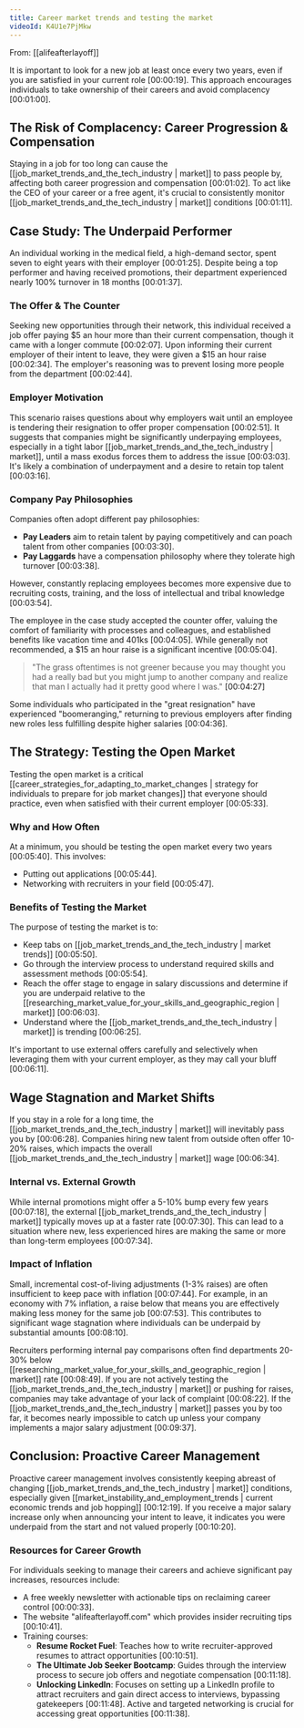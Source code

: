 ```yaml
---
title: Career market trends and testing the market
videoId: K4U1e7PjMkw
---
```


From: [[alifeafterlayoff]] <br/> 

It is important to look for a new job at least once every two years, even if you are satisfied in your current role <a class="yt-timestamp" data-t="00:00:19">[00:00:19]</a>. This approach encourages individuals to take ownership of their careers and avoid complacency <a class="yt-timestamp" data-t="00:01:00">[00:01:00]</a>.

## The Risk of Complacency: Career Progression & Compensation

Staying in a job for too long can cause the [[job_market_trends_and_the_tech_industry | market]] to pass people by, affecting both career progression and compensation <a class="yt-timestamp" data-t="00:01:02">[00:01:02]</a>. To act like the CEO of your career or a free agent, it's crucial to consistently monitor [[job_market_trends_and_the_tech_industry | market]] conditions <a class="yt-timestamp" data-t="00:01:11">[00:01:11]</a>.

## Case Study: The Underpaid Performer

An individual working in the medical field, a high-demand sector, spent seven to eight years with their employer <a class="yt-timestamp" data-t="00:01:25">[00:01:25]</a>. Despite being a top performer and having received promotions, their department experienced nearly 100% turnover in 18 months <a class="yt-timestamp" data-t="00:01:37">[00:01:37]</a>.

### The Offer & The Counter

Seeking new opportunities through their network, this individual received a job offer paying $5 an hour more than their current compensation, though it came with a longer commute <a class="yt-timestamp" data-t="00:02:07">[00:02:07]</a>. Upon informing their current employer of their intent to leave, they were given a $15 an hour raise <a class="yt-timestamp" data-t="00:02:34">[00:02:34]</a>. The employer's reasoning was to prevent losing more people from the department <a class="yt-timestamp" data-t="00:02:44">[00:02:44]</a>.

### Employer Motivation

This scenario raises questions about why employers wait until an employee is tendering their resignation to offer proper compensation <a class="yt-timestamp" data-t="00:02:51">[00:02:51]</a>. It suggests that companies might be significantly underpaying employees, especially in a tight labor [[job_market_trends_and_the_tech_industry | market]], until a mass exodus forces them to address the issue <a class="yt-timestamp" data-t="00:03:03">[00:03:03]</a>. It's likely a combination of underpayment and a desire to retain top talent <a class="yt-timestamp" data-t="00:03:16">[00:03:16]</a>.

### Company Pay Philosophies

Companies often adopt different pay philosophies:
*   **Pay Leaders** aim to retain talent by paying competitively and can poach talent from other companies <a class="yt-timestamp" data-t="00:03:30">[00:03:30]</a>.
*   **Pay Laggards** have a compensation philosophy where they tolerate high turnover <a class="yt-timestamp" data-t="00:03:38">[00:03:38]</a>.

However, constantly replacing employees becomes more expensive due to recruiting costs, training, and the loss of intellectual and tribal knowledge <a class="yt-timestamp" data-t="00:03:54">[00:03:54]</a>.

The employee in the case study accepted the counter offer, valuing the comfort of familiarity with processes and colleagues, and established benefits like vacation time and 401ks <a class="yt-timestamp" data-t="00:04:05">[00:04:05]</a>. While generally not recommended, a $15 an hour raise is a significant incentive <a class="yt-timestamp" data-t="00:05:04">[00:05:04]</a>.

> "The grass oftentimes is not greener because you may thought you had a really bad but you might jump to another company and realize that man I actually had it pretty good where I was." <a class="yt-timestamp" data-t="00:04:27">[00:04:27]</a>

Some individuals who participated in the "great resignation" have experienced "boomeranging," returning to previous employers after finding new roles less fulfilling despite higher salaries <a class="yt-timestamp" data-t="00:04:36">[00:04:36]</a>.

## The Strategy: Testing the Open Market

Testing the open market is a critical [[career_strategies_for_adapting_to_market_changes | strategy for individuals to prepare for job market changes]] that everyone should practice, even when satisfied with their current employer <a class="yt-timestamp" data-t="00:05:33">[00:05:33]</a>.

### Why and How Often

At a minimum, you should be testing the open market every two years <a class="yt-timestamp" data-t="00:05:40">[00:05:40]</a>. This involves:
*   Putting out applications <a class="yt-timestamp" data-t="00:05:44">[00:05:44]</a>.
*   Networking with recruiters in your field <a class="yt-timestamp" data-t="00:05:47">[00:05:47]</a>.

### Benefits of Testing the Market

The purpose of testing the market is to:
*   Keep tabs on [[job_market_trends_and_the_tech_industry | market trends]] <a class="yt-timestamp" data-t="00:05:50">[00:05:50]</a>.
*   Go through the interview process to understand required skills and assessment methods <a class="yt-timestamp" data-t="00:05:54">[00:05:54]</a>.
*   Reach the offer stage to engage in salary discussions and determine if you are underpaid relative to the [[researching_market_value_for_your_skills_and_geographic_region | market]] <a class="yt-timestamp" data-t="00:06:03">[00:06:03]</a>.
*   Understand where the [[job_market_trends_and_the_tech_industry | market]] is trending <a class="yt-timestamp" data-t="00:06:25">[00:06:25]</a>.

It's important to use external offers carefully and selectively when leveraging them with your current employer, as they may call your bluff <a class="yt-timestamp" data-t="00:06:11">[00:06:11]</a>.

## Wage Stagnation and Market Shifts

If you stay in a role for a long time, the [[job_market_trends_and_the_tech_industry | market]] will inevitably pass you by <a class="yt-timestamp" data-t="00:06:28">[00:06:28]</a>. Companies hiring new talent from outside often offer 10-20% raises, which impacts the overall [[job_market_trends_and_the_tech_industry | market]] wage <a class="yt-timestamp" data-t="00:06:34">[00:06:34]</a>.

### Internal vs. External Growth

While internal promotions might offer a 5-10% bump every few years <a class="yt-timestamp" data-t="00:07:18">[00:07:18]</a>, the external [[job_market_trends_and_the_tech_industry | market]] typically moves up at a faster rate <a class="yt-timestamp" data-t="00:07:30">[00:07:30]</a>. This can lead to a situation where new, less experienced hires are making the same or more than long-term employees <a class="yt-timestamp" data-t="00:07:34">[00:07:34]</a>.

### Impact of Inflation

Small, incremental cost-of-living adjustments (1-3% raises) are often insufficient to keep pace with inflation <a class="yt-timestamp" data-t="00:07:44">[00:07:44]</a>. For example, in an economy with 7% inflation, a raise below that means you are effectively making less money for the same job <a class="yt-timestamp" data-t="00:07:53">[00:07:53]</a>. This contributes to significant wage stagnation where individuals can be underpaid by substantial amounts <a class="yt-timestamp" data-t="00:08:10">[00:08:10]</a>.

Recruiters performing internal pay comparisons often find departments 20-30% below [[researching_market_value_for_your_skills_and_geographic_region | market]] rate <a class="yt-timestamp" data-t="00:08:49">[00:08:49]</a>. If you are not actively testing the [[job_market_trends_and_the_tech_industry | market]] or pushing for raises, companies may take advantage of your lack of complaint <a class="yt-timestamp" data-t="00:08:22">[00:08:22]</a>. If the [[job_market_trends_and_the_tech_industry | market]] passes you by too far, it becomes nearly impossible to catch up unless your company implements a major salary adjustment <a class="yt-timestamp" data-t="00:09:37">[00:09:37]</a>.

## Conclusion: Proactive Career Management

Proactive career management involves consistently keeping abreast of changing [[job_market_trends_and_the_tech_industry | market]] conditions, especially given [[market_instability_and_employment_trends | current economic trends and job hopping]] <a class="yt-timestamp" data-t="00:12:19">[00:12:19]</a>. If you receive a major salary increase only when announcing your intent to leave, it indicates you were underpaid from the start and not valued properly <a class="yt-timestamp" data-t="00:10:20">[00:10:20]</a>.

### Resources for Career Growth

For individuals seeking to manage their careers and achieve significant pay increases, resources include:
*   A free weekly newsletter with actionable tips on reclaiming career control <a class="yt-timestamp" data-t="00:00:33">[00:00:33]</a>.
*   The website "alifeafterlayoff.com" which provides insider recruiting tips <a class="yt-timestamp" data-t="00:10:41">[00:10:41]</a>.
*   Training courses:
    *   **Resume Rocket Fuel**: Teaches how to write recruiter-approved resumes to attract opportunities <a class="yt-timestamp" data-t="00:10:51">[00:10:51]</a>.
    *   **The Ultimate Job Seeker Bootcamp**: Guides through the interview process to secure job offers and negotiate compensation <a class="yt-timestamp" data-t="00:11:18">[00:11:18]</a>.
    *   **Unlocking LinkedIn**: Focuses on setting up a LinkedIn profile to attract recruiters and gain direct access to interviews, bypassing gatekeepers <a class="yt-timestamp" data-t="00:11:48">[00:11:48]</a>. Active and targeted networking is crucial for accessing great opportunities <a class="yt-timestamp" data-t="00:11:38">[00:11:38]</a>.